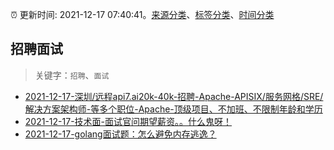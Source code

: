 :alarm_clock: 更新时间: 2021-12-17 07:40:41。[来源分类](../README.md)、[标签分类](../TAGS.md)、[时间分类](../TIMELINE.md)

## 招聘面试


> 关键字：`招聘`、`面试`



- [2021-12-17-深圳/远程api7.ai20k-40k-招聘-Apache-APISIX/服务网格/SRE/解决方案架构师-等多个职位-Apache-顶级项目、不加班、不限制年龄和学历](https://www.v2ex.com/t/822823) 
- [2021-12-17-技术面-面试官问期望薪资。。什么鬼呀！](https://www.v2ex.com/t/822810) 
- [2021-12-17-golang面试题：怎么避免内存逃逸？](https://toutiao.io/k/5yvfc9w) 